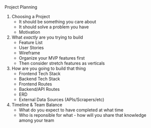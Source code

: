 Project Planning

1. Choosing a Project
	- It should be something you care about
	- It should solve a problem you have
	- Motivation
2. What _exactly_ are you trying to build
	- Feature List
	- User Stories
	- Wireframe
	- Organize your MVP features first
	- Then consider stretch features as verticals
3. How are you going to build that thing
	- Frontend Tech Stack
	- Backend Tech Stack
	- Frontend Routes
	- Backend/API Routes
	- ERD
	- External Data Sources (APIs/Scrapers/etc)
5. Timeline & Team Balance
	- What do you expect to have completed at what time
	- Who is reponsible for what - how will you share that knowledge among your team
